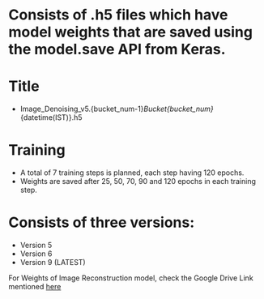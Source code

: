 # Consists of .h5 files which have model weights that are saved using the model.save API from Keras.

# Title

- Image_Denoising_v5.{bucket_num-1}_Bucket{bucket_num}_{datetime(IST)}.h5

# Training

  - A total of 7 training steps is planned, each step having 120 epochs.
  - Weights are saved after 25, 50, 70, 90 and 120 epochs in each training step.

# Consists of three versions:

  - Version 5
  - Version 6
  - Version 9 (LATEST)
 

For Weights of Image Reconstruction model, check the Google Drive Link mentioned [here](https://github.com/CoderSsVartak/Image-Reconstruction#readme)
